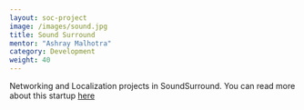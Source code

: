 ```yaml
---
layout: soc-project
image: /images/sound.jpg
title: Sound Surround
mentor: "Ashray Malhotra"
category: Development
weight: 40
---
```


Networking and Localization projects in SoundSurround. You can read more about this startup <a href="http://soundsurround.tech/">here</a>